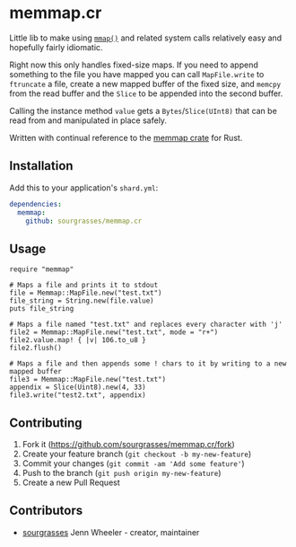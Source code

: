 # memmap.cr

Little lib to make using [`mmap()`](http://man7.org/linux/man-pages/man2/mmap.2.html) and related system calls relatively easy and hopefully fairly idiomatic.

Right now this only handles fixed-size maps. If you need to append something to the file you have mapped you can call `MapFile.write` to `ftruncate` a file, create a new mapped buffer of the fixed size, and `memcpy` from the read buffer and the `Slice` to be appended into the second buffer.

Calling the instance method `value` gets a `Bytes`/`Slice(UInt8)` that can be read from and manipulated in place safely.

Written with continual reference to the [memmap crate](https://github.com/danburkert/memmap-rs) for Rust.

## Installation

Add this to your application's `shard.yml`:

```yaml
dependencies:
  memmap:
    github: sourgrasses/memmap.cr
```

## Usage

```crystal
require "memmap"

# Maps a file and prints it to stdout
file = Memmap::MapFile.new("test.txt")
file_string = String.new(file.value)
puts file_string

# Maps a file named "test.txt" and replaces every character with 'j'
file2 = Memmap::MapFile.new("test.txt", mode = "r+")
file2.value.map! { |v| 106.to_u8 }
file2.flush()

# Maps a file and then appends some ! chars to it by writing to a new mapped buffer
file3 = Memmap::MapFile.new("test.txt")
appendix = Slice(Uint8).new(4, 33)
file3.write("test2.txt", appendix)
```
## Contributing

1. Fork it (<https://github.com/sourgrasses/memmap.cr/fork>)
2. Create your feature branch (`git checkout -b my-new-feature`)
3. Commit your changes (`git commit -am 'Add some feature'`)
4. Push to the branch (`git push origin my-new-feature`)
5. Create a new Pull Request

## Contributors

- [sourgrasses](https://github.com/sourgrasses) Jenn Wheeler - creator, maintainer
